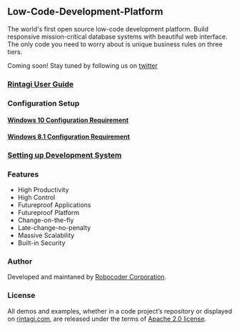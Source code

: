 ## Low-Code-Development-Platform

The world's first open source low-code development platform. Build responsive mission-critical database systems with beautiful web interface.  The only code you need to worry about is unique business rules on three tiers.

Coming soon! Stay tuned by following us on [twitter](https://www.twitter.com/rintagi)

### [Rintagi User Guide](http://docs.rintagi.com/)

### Configuration Setup

#### [Windows 10 Configuration Requirement](http://docs.rintagi.com/Initial-Setup/#windows-10-configuration-requirement) 
#### [Windows 8.1 Configuration Requirement](http://docs.rintagi.com/Initial-Setup/#windows-81-configuration-requirement) 

### [Setting up Development System](http://docs.rintagi.com/Initial-Setup/#installation)  


### Features

+ High Productivity
+ High Control
+ Futureproof Applications
+ Futureproof Platform
+ Change-on-the-fly
+ Late-change-no-penalty
+ Massive Scalability
+ Built-in Security

### Author

Developed and maintaned by [Robocoder Corporation](https://www.robocoder.com).

### License

All demos and examples, whether in a code project’s repository or displayed on [rintagi.com](https://www.rintagi.com), are released under the terms of [Apache 2.0 license](https://www.apache.org/licenses/LICENSE-2.0).
